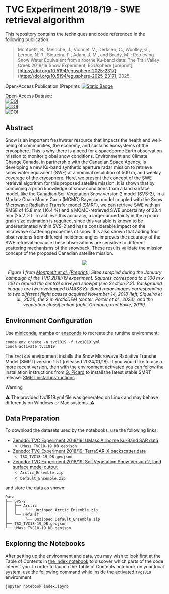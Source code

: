 # TVC Experiment 2018/19 - SWE retrieval algorithm

This repository contains the techniques and code referenced in the following publication:


>  Montpetit, B., Meloche, J., Vionnet, V., Derksen, C., Woolley, G., Leroux, N. R., Siqueira, P., Adam, J. M., and Brady, M. : Retrieving Snow Water Equivalent from airborne Ku-band data: The Trail Valley Creek 2018/19 Snow Experiment, EGUsphere [preprint], [https://doi.org/10.5194/egusphere-2025-2317](https://doi.org/10.5194/egusphere-2025-2317), 2025.


Open-Access Publication (Preprint): [![Static Badge](https://img.shields.io/badge/EGUsphere-blue)](https://doi.org/10.5194/egusphere-2025-2317)

Open-Access Dataset:  
[![DOI](https://zenodo.org/badge/DOI/10.5281/zenodo.10794207.svg)](https://doi.org/10.5281/zenodo.10794207)  
[![DOI](https://zenodo.org/badge/DOI/10.5281/zenodo.10794918.svg)](https://doi.org/10.5281/zenodo.10794918)   
[![DOI](https://zenodo.org/badge/DOI/10.5281/zenodo.15690838.svg)](https://doi.org/10.5281/zenodo.15690838) 


## Abstract

Snow is an important freshwater resource that impacts the health and well-being of communities, the economy, and sustains ecosystems of the cryosphere. This is why there is a need for a spaceborne Earth observation mission to monitor global snow conditions. Environment and Climate Change Canada, in partnership with the Canadian Space Agency, is developing a new Ku-band synthetic aperture radar mission to retrieve snow water equivalent (SWE) at a nominal resolution of 500 m, and weekly coverage of the cryosphere. Here, we present the concept of the SWE retrieval algorithm for this proposed satellite mission. It is shown that by combining a priori knowledge of snow conditions from a land surface model, like the Canadian Soil Vegetation Snow version 2 model (SVS-2), in a Markov Chain Monte Carlo (MCMC) Bayesian model coupled with the Snow Microwave Radiative Transfer model (SMRT), we can retrieve SWE with an RMSE of 15.8 mm (16.4 %) and a MCMC-retrieved SWE uncertainty of 23.4 mm (25.2 %). To achieve this accuracy, a larger uncertainty in the a priori grain size estimation is required, since this variable is known to be underestimated within SVS-2 and has a considerable impact on the microwave scattering properties of snow. It is also shown that adding four observations from different incidence angles improves the accuracy of the SWE retrieval because these observations are sensitive to different scattering mechanisms of the snowpack. These results validate the mission concept of the proposed Canadian satellite mission.
<p align="center">
    <img src="Figures/f01.png">
</p>

<p align="center">
    <i>Figure 1 from <a href="https://doi.org/10.5194/egusphere-2025-2317">Montpetit et al. (Preprint)</a>: Sites sampled during the January campaign of the TVC 2018/19 experiment. Squares correspond to a 100 m x 100 m around the central surveyed snowpit (see Section 2.2). Background images are two overlapped UMASS Ku-Band radar images corresponding to two different flight passes acquired November 14, 2018 (left, Siqueira et al., 2021), the 2 m ArcticDEM (center, Porter et al., 2023), and the vegetation classification (right, Grünberg and Boike, 2019).</i>
</p>

## Environment Configuration

Use [miniconda](https://docs.conda.io/projects/miniconda/en/latest/), [mamba](https://mamba.readthedocs.io/en/latest/) or [anaconda](https://www.anaconda.com/download) to recreate the runtime environment:


```
conda env create -n tvc1819 -f tvc1819.yml
conda activate tvc1819
```

The `tvc1819` environment installs the Snow Microwave Radiative Transfer Model (SMRT) version 1.5.1 (released 2024/01/18). If you would like to use a more recent version, then with the environment activated you can follow the installation instructions from [G. Picard](https://github.com/ghislainp) to install the latest stable SMRT release: [SMRT install instructions](https://github.com/smrt-model/smrt?tab=readme-ov-file#quick-installation)

> [!WARNING]
> :warning: The provided tvc1819.yml file was generated on Linux and may behave differently on Windows or Mac systems. :warning:

## Data Preparation

To download the datasets used by the notebooks, use the following links:

- [Zenodo: TVC Experiment 2018/19: UMass Airborne Ku-Band SAR data](https://doi.org/10.5281/zenodo.10794918)
  - `UMass_TVC18-19_DB.geojson`
- [Zenodo: TVC Experiment 2018/19: TerraSAR-X backscatter data](https://doi.org/10.5281/zenodo.10794868)
  - `TSX_TVC18-19_DB.geojson`  
- [Zenodo: TVC Experiment 2018/19: Soil Vegetation Snow Version 2, land surface model output](https://doi.org/10.5281/zenodo.15690838)
  - `Arctic_Ensemble.zip`  
  - `Default_Ensemble.zip`

and store the data as shown:

```
Data
├── SVS-2
│   ├── Arctic
│   │    └── Unzipped Arctic_Ensemble.zip
│   └── Default
│        └── Unzipped Default_Ensemble.zip
├── TSX_TVC18-19_DB.geojson
└── UMass_TVC18-19_DB.geojson
```

## Exploring the Notebooks

After setting up the environment and data, you may wish to look first at the Table of Contents in [the index notebook](./index.ipynb) to discover which parts of the code interest you. In order to launch the Table of Contents notebook on your local system, use the following command while inside the activated `tvc1819` environment:

```
jupyter notebook index.ipynb
```
